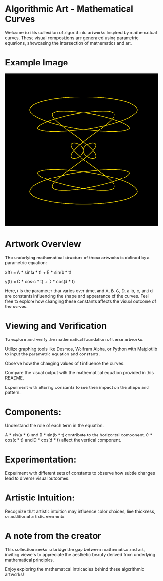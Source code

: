 # Algorithmic Art - Mathematical Curves
Welcome to this collection of algorithmic artworks inspired by mathematical curves. These visual compositions are generated using parametric equations, showcasing the intersection of mathematics and art.

# Example Image

![Image of a curve](exampleimage.png)

# Artwork Overview
The underlying mathematical structure of these artworks is defined by a parametric equation:

x(t) = A * sin(a * t) + B * sin(b * t)

y(t) = C * cos(c * t) + D * cos(d * t)

Here, t is the parameter that varies over time, and A, B, C, D, a, b, c, and d are constants influencing the shape and appearance of the curves. Feel free to explore how changing these constants affects the visual outcome of the curves.

# Viewing and Verification
To explore and verify the mathematical foundation of these artworks:

Utilize graphing tools like Desmos, Wolfram Alpha, or Python with Matplotlib to input the parametric equation and constants.

Observe how the changing values of t influence the curves.

Compare the visual output with the mathematical equation provided in this README.

Experiment with altering constants to see their impact on the shape and pattern.

# Components:

Understand the role of each term in the equation.

A * sin(a * t) and B * sin(b * t) contribute to the horizontal component.
C * cos(c * t) and D * cos(d * t) affect the vertical component.

# Experimentation:

Experiment with different sets of constants to observe how subtle changes lead to diverse visual outcomes.

# Artistic Intuition:

Recognize that artistic intuition may influence color choices, line thickness, or additional artistic elements.

# A note from the creator

This collection seeks to bridge the gap between mathematics and art, inviting viewers to appreciate the aesthetic beauty derived from underlying mathematical principles.

Enjoy exploring the mathematical intricacies behind these algorithmic artworks!
